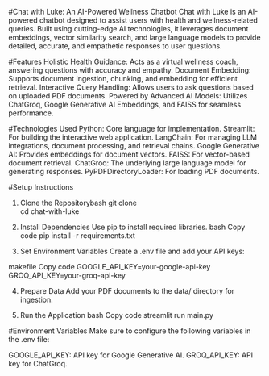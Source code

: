 #Chat with Luke: 
An AI-Powered Wellness Chatbot
Chat with Luke is an AI-powered chatbot designed to assist users with health and wellness-related queries. Built using cutting-edge AI technologies, it leverages document embeddings, vector similarity search, and large language models to provide detailed, accurate, and empathetic responses to user questions.


#Features
Holistic Health Guidance: Acts as a virtual wellness coach, answering questions with accuracy and empathy.
Document Embedding: Supports document ingestion, chunking, and embedding for efficient retrieval.
Interactive Query Handling: Allows users to ask questions based on uploaded PDF documents.
Powered by Advanced AI Models: Utilizes ChatGroq, Google Generative AI Embeddings, and FAISS for seamless performance.


#Technologies Used
Python: Core language for implementation.
Streamlit: For building the interactive web application.
LangChain: For managing LLM integrations, document processing, and retrieval chains.
Google Generative AI: Provides embeddings for document vectors.
FAISS: For vector-based document retrieval.
ChatGroq: The underlying large language model for generating responses.
PyPDFDirectoryLoader: For loading PDF documents.


#Setup Instructions
1. Clone the Repositorybash
git clone  
cd chat-with-luke

2. Install Dependencies
Use pip to install required libraries.
bash
Copy code
pip install -r requirements.txt

3. Set Environment Variables
Create a .env file and add your API keys:

makefile
Copy code
GOOGLE_API_KEY=your-google-api-key
GROQ_API_KEY=your-groq-api-key

4. Prepare Data
Add your PDF documents to the data/ directory for ingestion.

5. Run the Application
bash
Copy code
streamlit run main.py


#Environment Variables
Make sure to configure the following variables in the .env file:

GOOGLE_API_KEY: API key for Google Generative AI.
GROQ_API_KEY: API key for ChatGroq.
